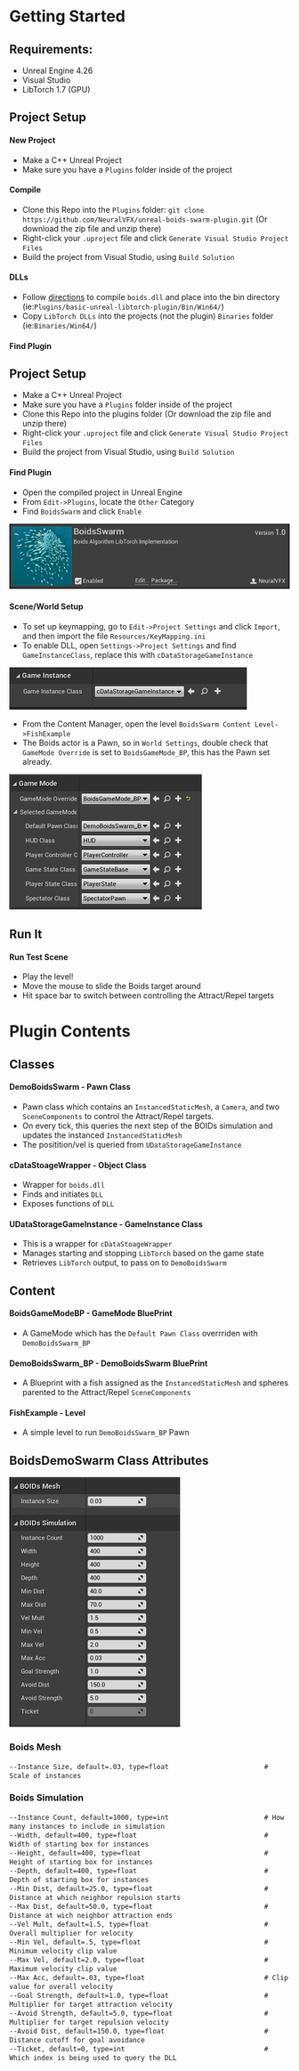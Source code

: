 # Getting Started

## Requirements:
- Unreal Engine 4.26
- Visual Studio
- LibTorch 1.7 (GPU)

## Project Setup

#### New Project
- Make a C++ Unreal Project 
- Make sure you have a `Plugins` folder inside of the project

#### Compile
- Clone this Repo into the `Plugins` folder: `git clone https://github.com/NeuralVFX/unreal-boids-swarm-plugin.git` (Or download the zip file and unzip there)
- Right-click your `.uproject` file and click `Generate Visual Studio Project Files`
- Build the project from Visual Studio, using `Build Solution`

#### DLLs
- Follow [directions](https://github.com/NeuralVFX/boids-swarm-dll ) to compile `boids.dll` and place into the bin directory (ie:`Plugins/basic-unreal-libtorch-plugin/Bin/Win64/`)
- Copy `LibTorch DLLs` into the projects (not the plugin) `Binaries` folder (ie:`Binaries/Win64/`)

#### Find Plugin
## Project Setup

- Make a C++ Unreal Project 
- Make sure you have a `Plugins` folder inside of the project
- Clone this Repo into the plugins folder (Or download the zip file and unzip there)
- Right-click your `.uproject` file and click `Generate Visual Studio Project Files`
- Build the project from Visual Studio, using `Build Solution`

#### Find Plugin
- Open the compiled project in Unreal Engine
- From `Edit->Plugins`, locate the `Other` Category
- Find `BoidsSwarm` and click `Enable`

![](Images/plugin.png)

#### Scene/World Setup

- To set up keymapping, go to `Edit->Project Settings` and click `Import`, and then import the file `Resources/KeyMapping.ini`
- To enable DLL, open `Settings->Project Settings` and find `GameInstanceClass`, replace this with `cDataStorageGameInstance`

![](Images/game_instance.png)
- From the Content Manager, open the level `BoidsSwarm Content Level->FishExample`
- The Boids actor is a Pawn, so in `World Settings`, double check that `GameMode Override` is set to `BoidsGameMode_BP`, this has the Pawn set already.

![](Images/game_mode.png)

## Run It

#### Run Test Scene

- Play the level!
- Move the mouse to slide the Boids target around
- Hit space bar to switch between controlling the Attract/Repel targets

# Plugin Contents

## Classes

#### DemoBoidsSwarm - Pawn Class
- Pawn class which contains an `InstancedStaticMesh`, a `Camera`, and two `SceneComponents` to control the Attract/Repel targets.
- On every tick, this queries the next step of the BOIDs simulation and updates the instanced `InstancedStaticMesh`
- The positition/vel is queried from `UDataStorageGameInstance`

#### cDataStoageWrapper - Object Class
- Wrapper for `boids.dll`
- Finds and initiates `DLL`
- Exposes functions of `DLL`

#### UDataStorageGameInstance - GameInstance Class
- This is a wrapper for `cDataStoageWrapper`
- Manages starting and stopping `LibTorch` based on the game state
- Retrieves `LibTorch` output, to pass on to `DemoBoidsSwarm`

## Content

#### BoidsGameModeBP - GameMode BluePrint
- A GameMode which has the `Default Pawn Class` overrriden with `DemoBoidsSwarm_BP`

#### DemoBoidsSwarm_BP - DemoBoidsSwarm BluePrint
- A Blueprint with a fish assigned as the `InstancedStaticMesh` and spheres parented to the Attract/Repel `SceneComponents`

#### FishExample - Level
- A simple level to run `DemoBoidsSwarm_BP` Pawn

## BoidsDemoSwarm Class Attributes

![](Images/attributes.png)

### Boids Mesh
```
--Instance Size, default=.03, type=float                        # Scale of instances
```
### Boids Simulation
```
--Instance Count, default=1000, type=int                        # How many instances to include in simulation
--Width, default=400, type=float                                # Width of starting box for instances
--Height, default=400, type=float                               # Height of starting box for instances
--Depth, default=400, type=float                                # Depth of starting box for instances
--Min Dist, default=25.0, type=float                            # Distance at which neighbor repulsion starts
--Max Dist, default=50.0, type=float                            # Distance at wich neighbor attraction ends
--Vel Mult, default=1.5, type=float                             # Overall multiplier for velocity
--Min Vel, default=.5, type=float                               # Minimum velocity clip value
--Max Vel, default=2.0, type=float                              # Maximum velocity clip value
--Max Acc, default=.03, type=float                              # Clip value for overall velocity
--Goal Strength, default=1.0, type=float                        # Multiplier for target attraction velocity
--Avoid Strength, default=5.0, type=float                       # Multiplier for target repulsion velocity
--Avoid Dist, default=150.0, type=float                         # Distance cutoff for goal avoidance
--Ticket, default=0, type=int                                   # Which index is being used to query the DLL
```
